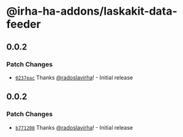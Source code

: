 # @irha-ha-addons/laskakit-data-feeder

## 0.0.2

### Patch Changes

- [`0237eac`](https://github.com/radoslavirha/ha-addons/commit/0237eac8f458b6fd62b59050f289f2ae5e73cd65) Thanks [@radoslavirha](https://github.com/radoslavirha)! - Initial release

## 0.0.2

### Patch Changes

- [`b771200`](https://github.com/radoslavirha/ha-addons/commit/b771200f366bfdcdddabd85830bb43af71667354) Thanks [@radoslavirha](https://github.com/radoslavirha)! - Initial release
